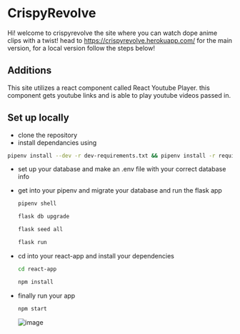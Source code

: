 # CrispyRevolve
Hi! welcome to crispyrevolve the site where you can watch dope anime clips with a twist!
head to https://crispyrevolve.herokuapp.com/ for the main version, for a local version follow the steps below!

## Additions
This site utilizes a react component called React Youtube Player. this component gets youtube links and is able to play youtube videos passed in.

## Set up locally
* clone the repository
* install dependancies using  
```bash
pipenv install --dev -r dev-requirements.txt && pipenv install -r requirements.txt
```
 * set up your database and make an .env file with your correct database info
 * get into your pipenv and migrate your database and run the flask app
   ```bash
   pipenv shell
   ```

   ```bash
   flask db upgrade
   ```

   ```bash
   flask seed all
   ```

   ```bash
   flask run
   ```
   
* cd into your react-app and install your dependencies
   ```bash
   cd react-app
   ```

   ```bash
   npm install
   ```

* finally run your app 
  ```bash
  npm start
  ```
  
  
  ![image](https://user-images.githubusercontent.com/74204664/151825717-b0bdae38-116b-4f38-92d5-55cfab493022.png)

